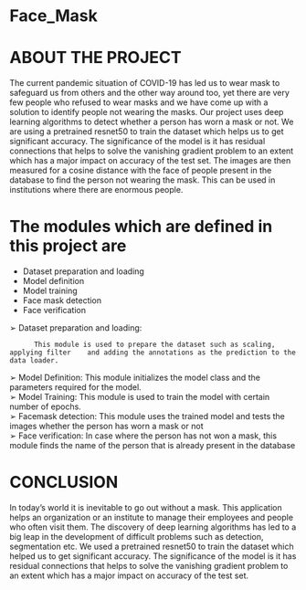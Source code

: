 # Face_Mask

# ABOUT THE PROJECT  
The current pandemic situation of COVID-19 has led us to wear mask to safeguard us from others and the other way around too,
yet there are very few people who refused to wear masks and we have come up with a solution to identify people not wearing the masks.
Our project uses deep learning algorithms to detect whether a person has worn a mask or not.
We are using a pretrained resnet50 to train the dataset which helps us to get significant accuracy. 
The significance of the model is it has residual connections that helps to solve the vanishing gradient problem to an extent which has a major impact on accuracy of the test set. 
The images are then measured for a cosine distance with the face of people present in the database to find the person not wearing the mask. This can be used in institutions where there are enormous people.  
# The modules which are defined in this project are   
* Dataset preparation and loading  
* Model definition  
* Model training  
* Face mask detection  
* Face verification  

➢ Dataset preparation and loading:

          This module is used to prepare the dataset such as scaling, applying filter    and adding the annotations as the prediction to the data loader.  
➢ Model Definition:
          This module initializes the model class and the parameters required for the model.  
➢ Model Training:
          This module is used to train the model with certain number of epochs.  
➢ Facemask detection:
          This module uses the trained model and tests the images whether the person has worn a mask or not    
➢ Face verification:
          In case where the person has not won a mask, this module finds the name of the person that is already present in the database   

# CONCLUSION  
In today’s world it is inevitable to go out without a mask. This application helps an organization or an institute to manage their employees and people who often visit them.
The discovery of deep learning algorithms has led to a big leap in the development of difficult problems such as detection, segmentation etc.
We used a pretrained resnet50 to train the dataset which helped us to get significant accuracy.
The significance of the model is it has residual connections that helps to solve the vanishing gradient problem to an extent which has a major impact on accuracy of the test set.  
